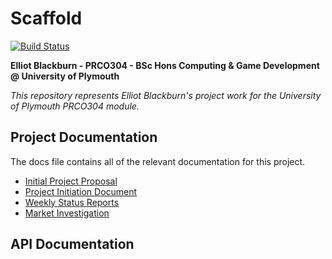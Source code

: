 # Scaffold
[![Build Status](https://travis-ci.com/BlueHatbRit/scaffold.svg?token=uKQNYaxm8ezJxFzXFwrT&branch=master)](https://travis-ci.com/BlueHatbRit/scaffold)

**Elliot Blackburn - PRCO304 - BSc Hons Computing & Game Development @ University of Plymouth**

_This repository represents Elliot Blackburn's project work for the University of Plymouth PRCO304 module._

## Project Documentation

The docs file contains all of the relevant documentation for this project.

* [Initial Project Proposal](./docs/proposal.md)
* [Project Initiation Document](./docs/pid.md)
* [Weekly Status Reports](./docs/status-reports/README.md)
* [Market Investigation](./docs/investigation.md)

## API Documentation

